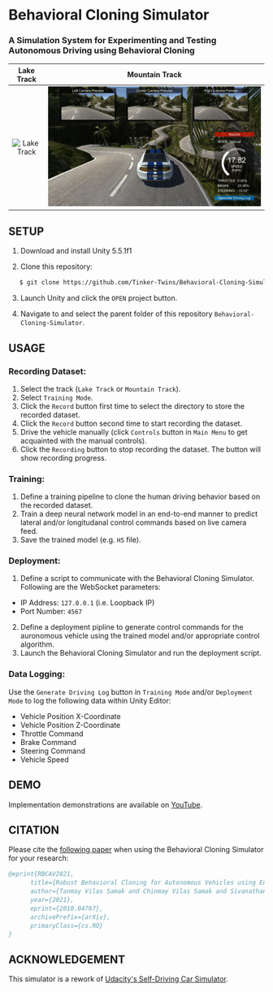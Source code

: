 # Behavioral Cloning Simulator
### A Simulation System for Experimenting and Testing Autonomous Driving using Behavioral Cloning

| Lake Track | Mountain Track |
| :------------------:| :------------------: |
| ![Lake Track](Lake-Track.png) | ![Mountain Track](Mountain-Track.png) |

## SETUP

1. Download and install Unity 5.5.1f1

2. Clone this repository:

 ```bash
    $ git clone https://github.com/Tinker-Twins/Behavioral-Cloning-Simulator.git
```
3. Launch Unity and click the `OPEN` project button.
  
4. Navigate to and select the parent folder of this repository `Behavioral-Cloning-Simulator`.

## USAGE

### Recording Dataset:
1. Select the track (`Lake Track` or `Mountain Track`).
2. Select `Training Mode`.
3. Click the `Record` button first time to select the directory to store the recorded dataset.
4. Click the `Record` button second time to start recording the dataset.
5. Drive the vehicle manually (click `Controls` button in `Main Menu` to get acquainted with the manual controls).
6. Click the `Recording` button to stop recording the dataset. The button will show recording progress.
  
### Training:
1. Define a training pipeline to clone the human driving behavior based on the recorded dataset.
2. Train a deep neural network model in an end-to-end manner to predict lateral and/or longitudanal control commands based on live camera feed.
3. Save the trained model (e.g. `H5` file).

### Deployment:
1. Define a script to communicate with the Behavioral Cloning Simulator. Following are the WebSocket parameters:
  - IP Address: `127.0.0.1` (i.e. Loopback IP)
  - Port Number: `4567`
2. Define a deployment pipline to generate control commands for the auronomous vehicle using the trained model and/or appropriate control algorithm.
3. Launch the Behavioral Cloning Simulator and run the deployment script.

### Data Logging:
Use the `Generate Driving Log` button in `Training Mode` and/or `Deployment Mode` to log the following data within Unity Editor:
  - Vehicle Position X-Coordinate
  - Vehicle Position Z-Coordinate
  - Throttle Command
  - Brake Command
  - Steering Command
  - Vehicle Speed

## DEMO
Implementation demonstrations are available on [YouTube](https://youtube.com/playlist?list=PLY45pkzWzH9_OskmgHXuzW8HmOhWWIqcu).

## CITATION
Please cite the [following paper](https://arxiv.org/abs/2010.04767) when using the Behavioral Cloning Simulator for your research:

```bibtex
@eprint{RBCAV2021,
      title={Robust Behavioral Cloning for Autonomous Vehicles using End-to-End Imitation Learning}, 
      author={Tanmay Vilas Samak and Chinmay Vilas Samak and Sivanathan Kandhasamy},
      year={2021},
      eprint={2010.04767},
      archivePrefix={arXiv},
      primaryClass={cs.RO}
}
```

## ACKNOWLEDGEMENT
This simulator is a rework of [Udacity's Self-Driving Car Simulator](https://github.com/udacity/self-driving-car-sim).
